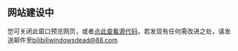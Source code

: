 <h2>网站建设中</h2>
<p>您可关闭此窗口预览网页，或者<a href="https://github.com/foodencyclopedia/foodencyclopedia.github.io">点此查看源代码</a>，若发现有任何需改进之处，请发送邮件至<a href="mailto:bilibiliwindowsdead@88.com">bilibiliwindowsdead@88.com</p>
